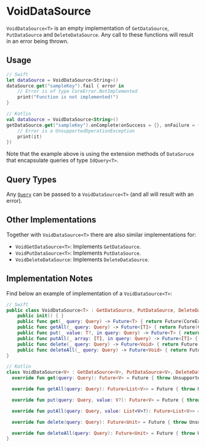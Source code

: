 # VoidDataSource

`VoidDataSource<T>` is an empty implementation of `GetDataSource`, `PutDataSource` and `DeleteDataSource`. Any call to these functions will result in an error being thrown.

## Usage

```swift
// Swift
let dataSource = VoidDataSource<String>()
dataSource.get("sampleKey").fail { error in
    // Error is of type CoreError.NotImplemented
    print("Function is not implemented!")
}
```

```kotlin
// Kotlin
val dataSource = VoidDataSource<String>()
getDataSource.get("sampleKey").onComplete(onSuccess = {}, onFailure = {
    // Error is a UnsupportedOperationException
    print(it)
})
```

Note that the example above is using the extension methods of `DataSoruce` that encapsulate queries of type `IdQuery<T>`.

## Query Types

Any [`Query`](Query.md) can be passed to a `VoidDataSource<T>` (and all will result with an error).

## Other Implementations

Together with `VoidDataSource<T>` there are also similar implementations for:

- `VoidGetDataSource<T>`: Implements `GetDataSource`.
- `VoidPutDataSource<T>`: Implements `PutDataSource`.
- `VoidDeleteDataSource`: Implements `DeleteDataSource`.

## Implementation Notes

Find below an example of implementation of a `VoidDataSource<T>`:

```swift
// Swift
public class VoidDataSource<T> : GetDataSource, PutDataSource, DeleteDataSource {
    public init() { }
    public func get(_ query: Query) -> Future<T> { return Future(CoreError.NotImplemented()) }
    public func getAll(_ query: Query) -> Future<[T]> { return Future(CoreError.NotImplemented()) }
    public func put(_ value: T?, in query: Query) -> Future<T> { return Future(CoreError.NotImplemented()) }
    public func putAll(_ array: [T], in query: Query) -> Future<[T]> { return Future(CoreError.NotImplemented()) }
    public func delete(_ query: Query) -> Future<Void> { return Future(CoreError.NotImplemented()) }
    public func deleteAll(_ query: Query) -> Future<Void> { return Future(CoreError.NotImplemented()) }
}
```

```kotlin
// Kotlin
class VoidDataSource<V> : GetDataSource<V>, PutDataSource<V>, DeleteDataSource {
  override fun get(query: Query): Future<V> = Future { throw UnsupportedOperationException() }

  override fun getAll(query: Query): Future<List<V>> = Future { throw UnsupportedOperationException() }

  override fun put(query: Query, value: V?): Future<V> = Future { throw UnsupportedOperationException() }

  override fun putAll(query: Query, value: List<V>?): Future<List<V>> = Future { throw UnsupportedOperationException() }

  override fun delete(query: Query): Future<Unit> = Future { throw UnsupportedOperationException() }

  override fun deleteAll(query: Query): Future<Unit> = Future { throw UnsupportedOperationException() }
}
```